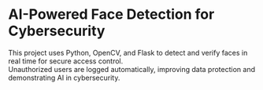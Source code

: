 # AI-Powered Face Detection for Cybersecurity  
This project uses Python, OpenCV, and Flask to detect and verify faces in real time for secure access control.  
Unauthorized users are logged automatically, improving data protection and demonstrating AI in cybersecurity.  
